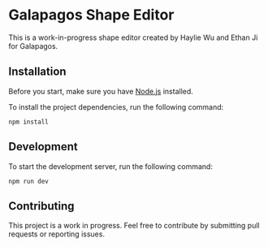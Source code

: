 # Galapagos Shape Editor

This is a work-in-progress shape editor created by Haylie Wu and Ethan Ji for Galapagos.

## Installation

Before you start, make sure you have [Node.js](https://nodejs.org/) installed.

To install the project dependencies, run the following command:

```
npm install
```


## Development

To start the development server, run the following command:

```
npm run dev
```


## Contributing

This project is a work in progress. Feel free to contribute by submitting pull requests or reporting issues.
